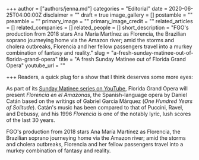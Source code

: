 +++
author = ["authors/jenna.md"]
categories = "Editorial"
date = 2020-06-25T04:00:00Z
disclaimer = ""
draft = true
image_gallery = []
postamble = ""
preamble = ""
primary_image = ""
primary_image_credit = ""
related_articles = []
related_companies = []
related_people = []
short_description = "FGO's production from 2018 stars Ana María Martínez as Florencia, the Brazilian soprano journeying home via the Amazon river; amid the storms and cholera outbreaks, Florencia and her fellow passengers travel into a murkey combination of fantasy and reality."
slug = "a-fresh-sunday-matinee-out-of-florida-grand-opera"
title = "A fresh Sunday Matinee out of Florida Grand Opera"
youtube_url = ""

+++
Readers, a quick plug for a show that I think deserves some more eyes:

As part of its [Sunday Matinee series on YouTube](https://www.youtube.com/c/floridagrandoperahttps://www.youtube.com/c/floridagrandopera), Florida Grand Opera will present _Florencia en el Amazonas_, the Spanish-language opera by Daniel Catán based on the writings of Gabriel Garcia Márquez (_One Hundred Years of Solitude_). Catán's music has been compared to that of Puccini, Ravel, and Debussy, and his 1996 _Florencia_ is one of the notably lyric, lush scores of the last 30 years.

FGO's production from 2018 stars Ana María Martínez as Florencia, the Brazilian soprano journeying home via the Amazon river; amid the storms and cholera outbreaks, Florencia and her fellow passengers travel into a murkey combination of fantasy and reality.